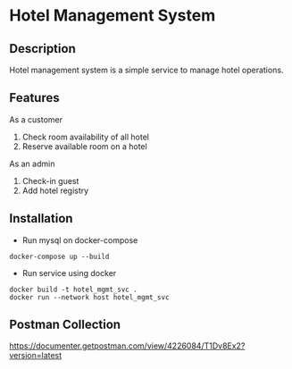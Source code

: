 # Hotel Management System

## Description
Hotel management system is a simple service to manage hotel operations.

## Features
As a customer
1. Check room availability of all hotel
2. Reserve available room on a hotel

As an admin
1. Check-in guest
2. Add hotel registry

## Installation
- Run mysql on docker-compose
```
docker-compose up --build
```
- Run service using docker
```
docker build -t hotel_mgmt_svc .
docker run --network host hotel_mgmt_svc
```

## Postman Collection
https://documenter.getpostman.com/view/4226084/T1Dv8Ex2?version=latest